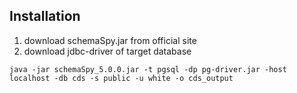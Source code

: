 ## Installation
1. download schemaSpy.jar from official site
2. download jdbc-driver of target database 

```
java -jar schemaSpy_5.0.0.jar -t pgsql -dp pg-driver.jar -host localhost -db cds -s public -u white -o cds_output
```
